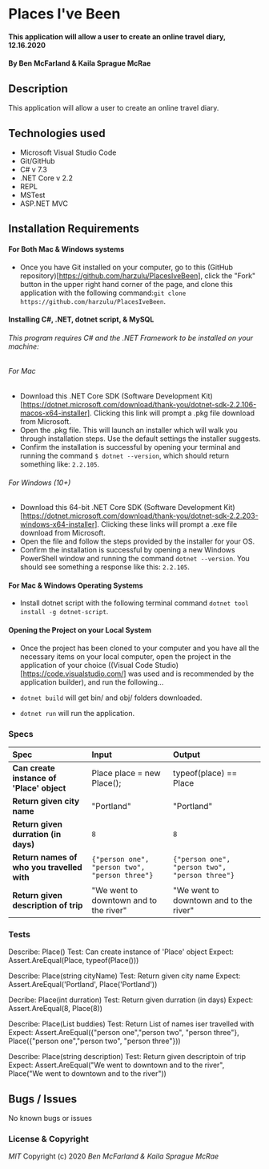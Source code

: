 # Places I've Been

#### This application will allow a user to create an online travel diary, 12.16.2020

#### By Ben McFarland & Kaila Sprague McRae

## Description

This application will allow a user to create an online travel diary.

## Technologies used

* Microsoft Visual Studio Code
* Git/GitHub
* C# v 7.3
* .NET Core v 2.2
* REPL
* MSTest
* ASP.NET MVC

## Installation Requirements

#### For Both Mac & Windows systems

- Once you have Git installed on your computer, go to this (GitHub repository)[https://github.com/harzulu/PlacesIveBeen], click the "Fork" button in the upper right hand corner of the page, and clone this application with the following command:`git clone https://github.com/harzulu/PlacesIveBeen`.


#### Installing C#, .NET, dotnet script, & MySQL

###### This program requires C# and the .NET Framework to be installed on your machine:

###### For Mac
 * Download this .NET Core SDK (Software Development Kit)[https://dotnet.microsoft.com/download/thank-you/dotnet-sdk-2.2.106-macos-x64-installer]. Clicking this link will prompt a .pkg file download from Microsoft.
* Open the .pkg file. This will launch an installer which will walk you through installation steps. Use the default settings the installer suggests.
* Confirm the installation is successful by opening your terminal and running the command `$ dotnet --version`, which should return something like: `2.2.105`. 

###### For Windows (10+)
* Download this 64-bit .NET Core SDK (Software Development Kit)[https://dotnet.microsoft.com/download/thank-you/dotnet-sdk-2.2.203-windows-x64-installer]. Clicking these links will prompt a .exe file download from Microsoft.
* Open the file and follow the steps provided by the installer for your OS.
* Confirm the installation is successful by opening a new Windows PowerShell window and running the command `dotnet --version`. You should see something a response like this: `2.2.105`.

#### For Mac & Windows Operating Systems
* Install dotnet script with the following terminal command `dotnet tool install -g dotnet-script`.

#### Opening the Project on your Local System
* Once the project has been cloned to your computer and you have all the necessary items on your local computer, open the project in the application of your choice ((Visual Code Studio)[https://code.visualstudio.com/] was used and is recommended by the application builder), and run the following...

* `dotnet build` will get bin/ and obj/ folders downloaded.
* `dotnet run` will run the application. 


### Specs

| Spec                                            | Input                        | Output                        |
| :---------------------------------------------- | :--------------------------- | :---------------------------- |
| **Can create instance of 'Place' object** | Place place = new Place(); | typeof(place) == Place |
| **Return given city name** | "Portland" | "Portland" |
| **Return given durration (in days)** | `8` | `8` |
| **Return names of who you travelled with** | `{"person one", "person two", "person three"}` | `{"person one", "person two", "person three"} `|
| **Return given description of trip** | "We went to downtown and to the river" | "We went to downtown and to the river" |


### Tests

Describe: Place()
Test: Can create instance of 'Place' object
Expect: Assert.AreEqual(Place, typeof(Place()))

Describe: Place(string cityName)
Test: Return given city name
Expect: Assert.AreEqual('Portland', Place('Portland'))

Decribe: Place(int durration)
Test: Return given durration (in days)
Expect: Assert.AreEqual(8, Place(8))

Describe: Place(List<string> buddies)
Test: Return List of names iser travelled with
Expect: Assert.AreEqual({"person one","person two", "person three"}, Place({"person one","person two", "person three"}))

Describe: Place(string description)
Test: Return given descriptoin of trip
Expect: Assert.AreEqual("We went to downtown and to the river", Place("We went to downtown and to the river"))

## Bugs / Issues

No known bugs or issues

### License & Copyright

_MIT_ Copyright (c) 2020 *_Ben McFarland & Kaila Sprague McRae_*